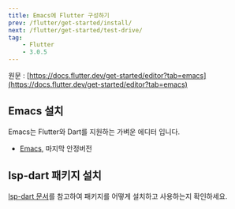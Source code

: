 ```yaml
---
title: Emacs에 Flutter 구성하기
prev: /flutter/get-started/install/
next: /flutter/get-started/test-drive/
tag:
    - Flutter
    - 3.0.5
---
```


원문 : [https://docs.flutter.dev/get-started/editor?tab=emacs](https://docs.flutter.dev/get-started/editor?tab=emacs)

## Emacs 설치

Emacs는 Flutter와 Dart를 지원하는 가벼운 에디터 입니다.

* [Emacs](https://www.gnu.org/software/emacs/download.html), 마지막 안정버전

## lsp-dart 패키지 설치

[lsp-dart 문서](https://emacs-lsp.github.io/lsp-dart/)를 참고하여 패키지를 어떻게 설치하고 사용하는지 확인하세요.